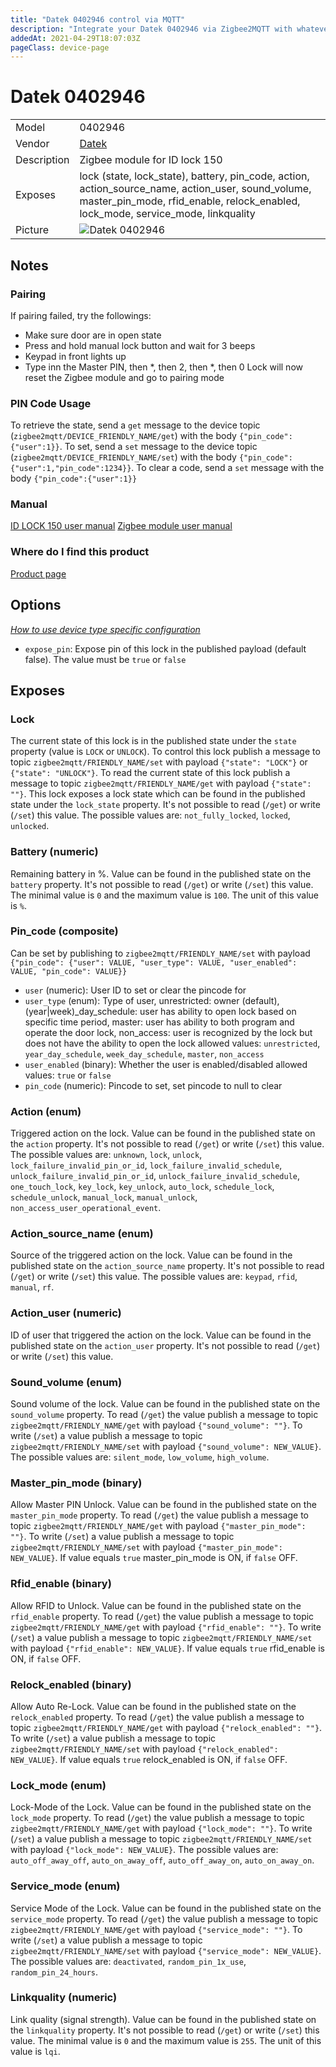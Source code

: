 ```yaml
---
title: "Datek 0402946 control via MQTT"
description: "Integrate your Datek 0402946 via Zigbee2MQTT with whatever smart home infrastructure you are using without the vendor's bridge or gateway."
addedAt: 2021-04-29T18:07:03Z
pageClass: device-page
---
```


<!-- !!!! -->
<!-- ATTENTION: This file is auto-generated through docgen! -->
<!-- You can only edit the "Notes"-Section between the two comment lines "Notes BEGIN" and "Notes END". -->
<!-- Do not use h1 or h2 heading within "## Notes"-Section. -->
<!-- !!!! -->

# Datek 0402946

|     |     |
|-----|-----|
| Model | 0402946  |
| Vendor  | [Datek](/supported-devices/#v=Datek)  |
| Description | Zigbee module for ID lock 150 |
| Exposes | lock (state, lock_state), battery, pin_code, action, action_source_name, action_user, sound_volume, master_pin_mode, rfid_enable, relock_enabled, lock_mode, service_mode, linkquality |
| Picture | ![Datek 0402946](https://www.zigbee2mqtt.io/images/devices/0402946.jpg) |


<!-- Notes BEGIN: You can edit here. Add "## Notes" headline if not already present. -->
## Notes


### Pairing
If pairing failed, try the followings:
- Make sure door are in open state
- Press and hold manual lock button and wait for 3 beeps
- Keypad in front lights up
- Type inn the Master PIN, then *, then 2, then *, then 0
Lock will now reset the Zigbee module and go to pairing mode

### PIN Code Usage
To retrieve the state, send a `get` message to the device topic (`zigbee2mqtt/DEVICE_FRIENDLY_NAME/get`) with the body `{"pin_code":{"user":1}}`. To set, send a `set` message to the device topic (`zigbee2mqtt/DEVICE_FRIENDLY_NAME/set`) with the body `{"pin_code":{"user":1,"pin_code":1234}}`. To clear a code, send a `set` message with the body `{"pin_code":{"user":1}}`

### Manual
[ID LOCK 150 user manual](https://idlock.no/wp-content/uploads/2018/03/20180123-001-IDL150-UserManual.pdf)
[Zigbee module user manual](https://idlock.no/wp-content/uploads/2020/11/User-Manual-Zigbee-module_EN_v0.4.pdf)

### Where do I find this product
[Product page](https://shop.evasmart.no/produkt/smarthus/id-lock-dorlaspakke)
<!-- Notes END: Do not edit below this line -->


## Options
*[How to use device type specific configuration](../guide/configuration/devices-groups.md#specific-device-options)*

* `expose_pin`: Expose pin of this lock in the published payload (default false). The value must be `true` or `false`


## Exposes

### Lock 
The current state of this lock is in the published state under the `state` property (value is `LOCK` or `UNLOCK`).
To control this lock publish a message to topic `zigbee2mqtt/FRIENDLY_NAME/set` with payload `{"state": "LOCK"}` or `{"state": "UNLOCK"}`.
To read the current state of this lock publish a message to topic `zigbee2mqtt/FRIENDLY_NAME/get` with payload `{"state": ""}`.
This lock exposes a lock state which can be found in the published state under the `lock_state` property. It's not possible to read (`/get`) or write (`/set`) this value. The possible values are: `not_fully_locked`, `locked`, `unlocked`.

### Battery (numeric)
Remaining battery in %.
Value can be found in the published state on the `battery` property.
It's not possible to read (`/get`) or write (`/set`) this value.
The minimal value is `0` and the maximum value is `100`.
The unit of this value is `%`.

### Pin_code (composite)
Can be set by publishing to `zigbee2mqtt/FRIENDLY_NAME/set` with payload `{"pin_code": {"user": VALUE, "user_type": VALUE, "user_enabled": VALUE, "pin_code": VALUE}}`
- `user` (numeric): User ID to set or clear the pincode for 
- `user_type` (enum): Type of user, unrestricted: owner (default), (year|week)_day_schedule: user has ability to open lock based on specific time period, master: user has ability to both program and operate the door lock, non_access: user is recognized by the lock but does not have the ability to open the lock allowed values: `unrestricted`, `year_day_schedule`, `week_day_schedule`, `master`, `non_access`
- `user_enabled` (binary): Whether the user is enabled/disabled allowed values: `true` or `false`
- `pin_code` (numeric): Pincode to set, set pincode to null to clear 

### Action (enum)
Triggered action on the lock.
Value can be found in the published state on the `action` property.
It's not possible to read (`/get`) or write (`/set`) this value.
The possible values are: `unknown`, `lock`, `unlock`, `lock_failure_invalid_pin_or_id`, `lock_failure_invalid_schedule`, `unlock_failure_invalid_pin_or_id`, `unlock_failure_invalid_schedule`, `one_touch_lock`, `key_lock`, `key_unlock`, `auto_lock`, `schedule_lock`, `schedule_unlock`, `manual_lock`, `manual_unlock`, `non_access_user_operational_event`.

### Action_source_name (enum)
Source of the triggered action on the lock.
Value can be found in the published state on the `action_source_name` property.
It's not possible to read (`/get`) or write (`/set`) this value.
The possible values are: `keypad`, `rfid`, `manual`, `rf`.

### Action_user (numeric)
ID of user that triggered the action on the lock.
Value can be found in the published state on the `action_user` property.
It's not possible to read (`/get`) or write (`/set`) this value.

### Sound_volume (enum)
Sound volume of the lock.
Value can be found in the published state on the `sound_volume` property.
To read (`/get`) the value publish a message to topic `zigbee2mqtt/FRIENDLY_NAME/get` with payload `{"sound_volume": ""}`.
To write (`/set`) a value publish a message to topic `zigbee2mqtt/FRIENDLY_NAME/set` with payload `{"sound_volume": NEW_VALUE}`.
The possible values are: `silent_mode`, `low_volume`, `high_volume`.

### Master_pin_mode (binary)
Allow Master PIN Unlock.
Value can be found in the published state on the `master_pin_mode` property.
To read (`/get`) the value publish a message to topic `zigbee2mqtt/FRIENDLY_NAME/get` with payload `{"master_pin_mode": ""}`.
To write (`/set`) a value publish a message to topic `zigbee2mqtt/FRIENDLY_NAME/set` with payload `{"master_pin_mode": NEW_VALUE}`.
If value equals `true` master_pin_mode is ON, if `false` OFF.

### Rfid_enable (binary)
Allow RFID to Unlock.
Value can be found in the published state on the `rfid_enable` property.
To read (`/get`) the value publish a message to topic `zigbee2mqtt/FRIENDLY_NAME/get` with payload `{"rfid_enable": ""}`.
To write (`/set`) a value publish a message to topic `zigbee2mqtt/FRIENDLY_NAME/set` with payload `{"rfid_enable": NEW_VALUE}`.
If value equals `true` rfid_enable is ON, if `false` OFF.

### Relock_enabled (binary)
Allow Auto Re-Lock.
Value can be found in the published state on the `relock_enabled` property.
To read (`/get`) the value publish a message to topic `zigbee2mqtt/FRIENDLY_NAME/get` with payload `{"relock_enabled": ""}`.
To write (`/set`) a value publish a message to topic `zigbee2mqtt/FRIENDLY_NAME/set` with payload `{"relock_enabled": NEW_VALUE}`.
If value equals `true` relock_enabled is ON, if `false` OFF.

### Lock_mode (enum)
Lock-Mode of the Lock.
Value can be found in the published state on the `lock_mode` property.
To read (`/get`) the value publish a message to topic `zigbee2mqtt/FRIENDLY_NAME/get` with payload `{"lock_mode": ""}`.
To write (`/set`) a value publish a message to topic `zigbee2mqtt/FRIENDLY_NAME/set` with payload `{"lock_mode": NEW_VALUE}`.
The possible values are: `auto_off_away_off`, `auto_on_away_off`, `auto_off_away_on`, `auto_on_away_on`.

### Service_mode (enum)
Service Mode of the Lock.
Value can be found in the published state on the `service_mode` property.
To read (`/get`) the value publish a message to topic `zigbee2mqtt/FRIENDLY_NAME/get` with payload `{"service_mode": ""}`.
To write (`/set`) a value publish a message to topic `zigbee2mqtt/FRIENDLY_NAME/set` with payload `{"service_mode": NEW_VALUE}`.
The possible values are: `deactivated`, `random_pin_1x_use`, `random_pin_24_hours`.

### Linkquality (numeric)
Link quality (signal strength).
Value can be found in the published state on the `linkquality` property.
It's not possible to read (`/get`) or write (`/set`) this value.
The minimal value is `0` and the maximum value is `255`.
The unit of this value is `lqi`.

